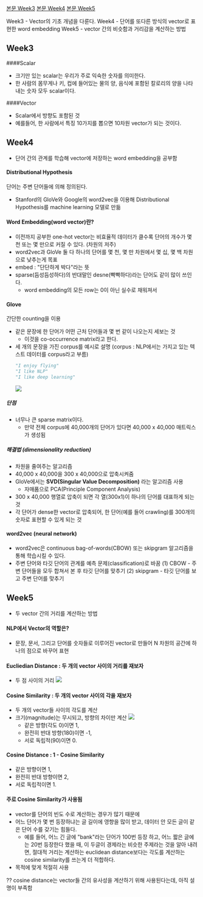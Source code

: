 [본문 Week3](https://jiho-ml.com/weekly-nlp-3/)
[본문 Week4](https://jiho-ml.com/weekly-nlp-4/)
[본문 Week5](https://jiho-ml.com/weekly-nlp-5/)

Week3 - Vector의 기초 개념을 다룬다.
Week4 - 단어를 또다른 방식의 vector로 표현한 word embedding
Week5 - vector 간의 비슷함과 거리감을 계산하는 방법

## Week3
####Scalar
  - 크기만 있는 scalar는 우리가 주로 익숙한 숫자를 의미한다.
  - 한 사람의 몸무게나 키, 컵에 들어있는 물의 양, 음식에 포함된 칼로리의 양을 나타내는 숫자 모두 scalar이다.

####Vector
  - Scalar에서 방향도 포함된 것
  - 예를들어, 한 사람에서 특징 10가지를 뽑으면 10차원 vector가 되는 것이다.

## Week4
- 단어 간의 관계를 학습해 vector에 저장하는 word embedding을 공부함
#### Distributional Hypothesis
단어는 주변 단어들에 의해 정의된다.

- Stanford의 GloVe와 Google의 word2vec을 이용해 Distributional Hypothesis를 machine learning 모델로 만듦

#### Word Embedding(word vector)란?
- 이전까지 공부한 one-hot vector는 비효율적 데이터가 클수록 단어의 개수가 몇 천 또는 몇 만으로 커질 수 있다. (차원의 저주)
- word2vec과 GloVe 둘 다 하나의 단어를 몇 천, 몇 만 차원에서 몇 십, 몇 백 차원으로 낮추는게 목표
- embed : "단단하게 박다"라는 뜻
- sparse(듬성듬성하다)의 반대말인 desne(빡빡하다)라는 단어도 같이 많이 쓰인다.
  - word embedding의 모든 row는 0이 아닌 실수로 채워져서

#### Glove
간단한 counting을 이용

- 같은 문장에 한 단어가 어떤 근처 단어들과 몇 번 같이 나오는지 세보는 것
  - 이것을 co-occurrence matrix라고 한다.
- 세 개의 문장을 가진 corpus를 예시로 설명 (corpus : NLP에서는 가지고 있는 텍스트 데이터를 corpus라고 부름)
  ```python
  "I enjoy flying"
  "I like NLP"
  "I like deep learning"
  ```
  ![](https://jiho-ml.com/content/images/2019/11/oJEie.png)

##### 단점
- 너무나 큰 sparse matrix이다.
  - 만약 전체 corpus에 40,000개의 단어가 있다면 40,000 x 40,000 매트릭스가 생성됨

##### 해결법 (dimensionality reduction)
- 차원을 줄여주는 알고리즘
- 40,000 x 40,000을 300 x 40,000으로 압축시켜줌
- GloVe에서는 **SVD(Singular Value Decomposition)** 라는 알고리즘 사용
  - 자매품으로 PCA(Principle Component Analysis)
- 300 x 40,000 행열로 압축이 되면 각 열(300x1)이 하나의 단어를 대표하게 되는것
- 각 단어가 dense한 vector로 압축되어, 한 단어(예를 들어 crawling)를 300개의 숫자로 표현할 수 있게 되는 것

#### word2vec (neural network)
- word2vec은 continuous bag-of-words(CBOW) 또는 skipgram 알고리즘을 통해 학습시킬 수 있다.
- 주변 단어와 타깃 단어의 관계를 예측 문제(classification)로 바꿈
  (1) CBOW - 주변 단어들을 모두 합쳐서 본 후 타깃 단어를 맞추기
  (2) skipgram - 타깃 단어를 보고 주변 단어를 맞추기

## Week5
- 두 vector 간의 거리를 계산하는 방법

#### NLP에서 Vector의 역할은?
- 문장, 문서, 그리고 단어를 숫자들로 이루어진 vector로 만들어 N 차원의 공간에 하나의 점으로 바꾸어 표현

#### Eucliedian Distance : 두 개의 vector 사이의 거리를 재보자
- 두 점 사이의 거리
![](https://jiho-ml.com/content/images/2020/05/eucliedean.png)

#### Cosine Similarity : 두 개의 vector 사이의 각을 재보자
- 두 개의 vector들 사이의 각도를 계산
- 크기(magnitude)는 무시되고, 방향의 차이만 계산
![](https://jiho-ml.com/content/images/2020/01/cosine-similarity2.png)
  - 같은 방향(각도 0)이면 1,
  - 완전히 반대 방향(180)이면 -1,
  - 서로 독립적(90)이면 0.

#### Cosine Distance : 1 - Cosine Similarity
- 같은 방향이면 1,
- 완전히 반대 방향이면 2,
- 서로 독립적이면 1.

#### 주로 Cosine Similarity가 사용됨
  - vector를 단어의 빈도 수로 계산하는 경우가 많기 때문에
  - 어느 단어가 몇 번 등장하냐는 글 길이에 영향을 많이 받고, 데이터 안 모든 글이 같은 단어 수를 갖기는 힘들다.
    - 예를 들어, 어느 긴 글에 "bank"라는 단어가 100번 등장 하고, 어느 짧은 글에는 20번 등장한다 했을 때, 이 두글이 경제라는 비슷한 주제라는 것을 알아 내려면, 절대적 거리는 계산하는 euclidean distance보다는 각도를 계산하는 cosine similarity를 쓰는게 더 적합하다.
  - 목적에 맞게 적절히 사용

?? cosine distance는 vector들 간의 유사성을 계산하기 위해 사용된다는데, 아직 설명이 부족함
